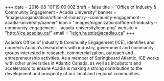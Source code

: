 +++
date = 2016-08-10T19:00:00Z
draft = false
title = "Office of Industry & Community Engagement - Acadia University"
banner = "images/organization/office-of-industry--community-engagement---acadia-university/banner"
icon = "images/organization/office-of-industry--community-engagement---acadia-university/icon.png"
website = "http://ice.acadiau.ca/"
email = "leigh.huestis@acadiau.ca"
+++

Acadia’s Office of Industry & Community Engagement (ICE), identifies and connects Acadia’s researchers with industry, government and community groups interested in research, commercialization, outreach and entrepreneurship activities.  As a member of Springboard Atlantic, ICE works with other universities in Atlantic Canada, as well as incubators and accelerators to ensure Acadia is making a strong contribution to the development and prosperity of our local and regional communities.
